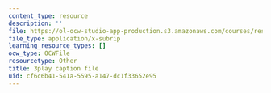 ```yaml
---
content_type: resource
description: ''
file: https://ol-ocw-studio-app-production.s3.amazonaws.com/courses/res-18-009-learn-differential-equations-up-close-with-gilbert-strang-and-cleve-moler-fall-2015/cf6c6b41541a5595a147dc1f33652e95_aW-e04zwTnc.vtt
file_type: application/x-subrip
learning_resource_types: []
ocw_type: OCWFile
resourcetype: Other
title: 3play caption file
uid: cf6c6b41-541a-5595-a147-dc1f33652e95
---
```


